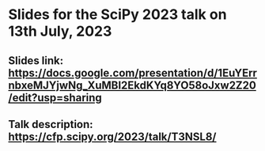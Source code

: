 # Slides for the SciPy 2023 talk on 13th July, 2023

## Slides link: https://docs.google.com/presentation/d/1EuYErrnbxeMJYjwNg_XuMBI2EkdKYq8YO58oJxw2Z20/edit?usp=sharing

## Talk description: https://cfp.scipy.org/2023/talk/T3NSL8/
